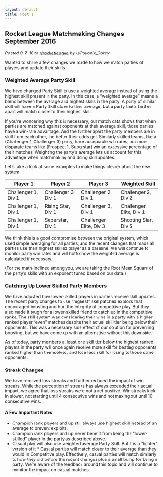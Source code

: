 ```yaml
---
layout: default
title: Post 1
---
```


## Rocket League Matchmaking Changes September 2016
*Posted 9-7-16 to [r/rocketleague](https://www.reddit.com/r/RocketLeague/comments/51mlrm/party_skill_and_matchmaking_updates_round_two/) by u/Psyonix_Corey*

Wanted to share a few changes we made to how we match parties of players and update their skills.

### Weighted Average Party Skill

We have changed Party Skill to use a weighted average instead of using the highest skill present in the party. In this case, a “weighted average” means a blend between the average and highest skills in the party. A party of similar skill will have a Party Skill close to their average, but a party that’s farther apart will match closer to their highest skill.

If you’re wondering why this is necessary, our match data shows that when parties are matched against opponents at their average skill, those parties have a win-rate advantage. And the further apart the party members are in skill from each other, the better their odds get. Similarly skilled teams, like a (Challenger 1, Challenger 3) party, have acceptable win rates, but more disparate teams like (Prospect 1, Superstar) win an excessive percentage of their matches. Weighting the party’s average lets us account for this advantage when matchmaking and doing skill updates.

Let’s take a look at some examples to make things clearer about the new system.

Player 1     | Player 2      | Player 3     | Weighted Skill
------------ | ------------- | ------------ | ------------
Challenger 1, Div 1 | Challenger 3 Div 1 | Challenger 2 Div 1| Challenger 2, Div 2
Challenger 1, Div 1 | Rising Star, Div 1 | Challenger 3, Div 1 | Challenger Elite, Div 1
Challenger 1, Div 1 | Superstar, Div 1 | Challenger Elite, Div 3 | Shooting Star, Div 5

We think this is a good compromise between the original system, which used simple averaging for all parties, and the recent changes that made all parties use their highest skilled player as a baseline. We will continue to monitor party win rates and will hotfix how the weighted average is calculated if necessary.

(For the math-inclined among you, we are taking the Root Mean Square of the party’s skills with an exponent tuned based on our data.)

### Catching Up Lower Skilled Party Members
We have adjusted how lower-skilled players in parties receive skill updates. The recent party changes to use “highest” skill patched exploits that encouraged boosting and hurt the integrity of competitive play. But they also made it tough for a lower-skilled friend to catch up in the competitive ranks. The skill system was considering their wins in a party with a higher ranked player “even” matches despite their actual skill tier being below their opponents. This was a necessary side effect of our solution for preventing boosting, but we have come up with an alternative without this downside.

As of today, party members at least one skill tier below the highest ranked players in the party will once again receive more skill for beating opponents ranked higher than themselves, and lose less skill for losing to those same opponents.

### Streak Changes
We have removed loss streaks and further reduced the impact of win streaks. While the perception of streaks has always exceeded their actual impact, we agree that loss streaks were not a net positive. Win streaks kick in slower, not starting until 4 consecutive wins and not maxing out until 10 consecutive wins.

#### A Few Important Notes
* Champion rank players and up still always use highest skill instead of an average to prevent exploits.
* Champion rank players and up never benefit from being the “lower-skilled” player in the party as described above.
* Casual play will also use weighted average Party Skill. But it is a “lighter” version of it * Casual parties will match closer to their average than they would in Competitive play. Effectively, casual parties will match similarly to how they did before the recent changes plus a small bump for being a party. We’re aware of the feedback around this topic and will continue to monitor the impact on casual matches.